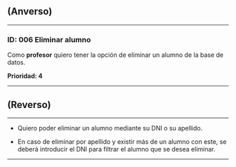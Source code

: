 ## (Anverso)
---

### **ID:** 006 **Eliminar alumno**

Como **profesor** quiero tener la opción de eliminar un alumno de la base de datos.

__Prioridad: 4__

---

## (Reverso)

---

* Quiero poder eliminar un alumno mediante su DNI o su apellido.

* En caso de eliminar por apellido y existir más de un alumno con este, se deberá introducir el DNI para filtrar el alumno que se desea eliminar.

---
